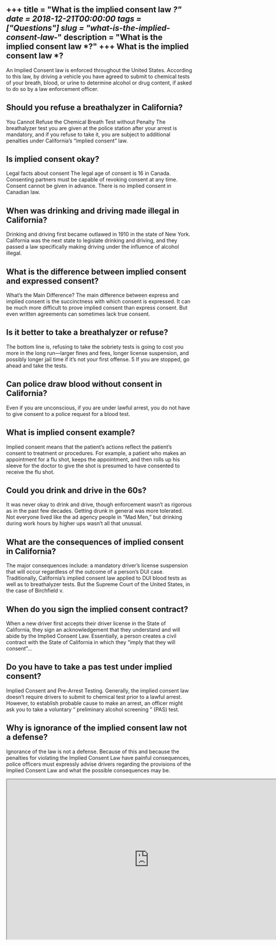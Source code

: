 +++
title = "What is the implied consent law *?"
date = 2018-12-21T00:00:00
tags = ["Questions"]
slug = "what-is-the-implied-consent-law-*"
description = "What is the implied consent law *?"
+++
What is the implied consent law \*?
-----------------------------------

An Implied Consent law is enforced throughout the United States. According to this law, by driving a vehicle you have agreed to submit to chemical tests of your breath, blood, or urine to determine alcohol or drug content, if asked to do so by a law enforcement officer.

Should you refuse a breathalyzer in California?
-----------------------------------------------

You Cannot Refuse the Chemical Breath Test without Penalty The breathalyzer test you are given at the police station after your arrest is mandatory, and if you refuse to take it, you are subject to additional penalties under California’s “implied consent” law.

Is implied consent okay?
------------------------

Legal facts about consent The legal age of consent is 16 in Canada. Consenting partners must be capable of revoking consent at any time. Consent cannot be given in advance. There is no implied consent in Canadian law.

When was drinking and driving made illegal in California?
---------------------------------------------------------

Drinking and driving first became outlawed in 1910 in the state of New York. California was the next state to legislate drinking and driving, and they passed a law specifically making driving under the influence of alcohol illegal.

What is the difference between implied consent and expressed consent?
---------------------------------------------------------------------

What’s the Main Difference? The main difference between express and implied consent is the succinctness with which consent is expressed. It can be much more difficult to prove implied consent than express consent. But even written agreements can sometimes lack true consent.

Is it better to take a breathalyzer or refuse?
----------------------------------------------

The bottom line is, refusing to take the sobriety tests is going to cost you more in the long run—larger fines and fees, longer license suspension, and possibly longer jail time if it’s not your first offense. 5 If you are stopped, go ahead and take the tests.

Can police draw blood without consent in California?
----------------------------------------------------

Even if you are unconscious, if you are under lawful arrest, you do not have to give consent to a police request for a blood test.

What is implied consent example?
--------------------------------

Implied consent means that the patient’s actions reflect the patient’s consent to treatment or procedures. For example, a patient who makes an appointment for a flu shot, keeps the appointment, and then rolls up his sleeve for the doctor to give the shot is presumed to have consented to receive the flu shot.

Could you drink and drive in the 60s?
-------------------------------------

It was never okay to drink and drive, though enforcement wasn’t as rigorous as in the past few decades. Getting drunk in general was more tolerated. Not everyone lived like the ad agency people in “Mad Men,” but drinking during work hours by higher ups wasn’t all that unusual.

What are the consequences of implied consent in California?
-----------------------------------------------------------

The major consequences include: a mandatory driver’s license suspension that will occur regardless of the outcome of a person’s DUI case. Traditionally, California’s implied consent law applied to DUI blood tests as well as to breathalyzer tests. But the Supreme Court of the United States, in the case of Birchfield v.

When do you sign the implied consent contract?
----------------------------------------------

When a new driver first accepts their driver license in the State of California, they sign an acknowledgement that they understand and will abide by the Implied Consent Law. Essentially, a person creates a civil contract with the State of California in which they “imply that they will consent”…

Do you have to take a pas test under implied consent?
-----------------------------------------------------

Implied Consent and Pre-Arrest Testing. Generally, the implied consent law doesn’t require drivers to submit to chemical test prior to a lawful arrest. However, to establish probable cause to make an arrest, an officer might ask you to take a voluntary “ preliminary alcohol screening ” (PAS) test.

Why is ignorance of the implied consent law not a defense?
----------------------------------------------------------

Ignorance of the law is not a defense. Because of this and because the penalties for violating the Implied Consent Law have painful consequences, police officers must expressly advise drivers regarding the provisions of the Implied Consent Law and what the possible consequences may be.

<iframe allow="accelerometer; autoplay; clipboard-write; encrypted-media; gyroscope; picture-in-picture" allowfullscreen="" class="__youtube_prefs__  epyt-is-override  no-lazyload" data-no-lazy="1" data-origheight="433" data-origwidth="770" data-skipgform_ajax_framebjll="" height="433" id="_ytid_71103" loading="lazy" src="https://www.youtube.com/embed/ytYjSe8eO8U?enablejsapi=1&autoplay=0&cc_load_policy=0&cc_lang_pref=&iv_load_policy=1&loop=0&modestbranding=0&rel=1&fs=1&playsinline=0&autohide=2&theme=dark&color=red&controls=1&" title="YouTube player" width="770"></iframe>